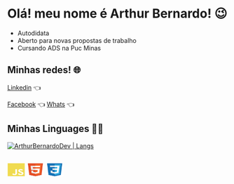 # Olá! meu nome é Arthur Bernardo! :wink:

<ul>
    <li>Autodidata</li>
    <li>Aberto para novas propostas de trabalho</li>
    <li>Cursando ADS na Puc Minas</li>
</ul>

## Minhas redes! :globe_with_meridians:

[Linkedin](https://www.linkedin.com/in/arthur-bernardo-a636b3180) :point_left:

[Facebook](https://www.facebook.com/arthur.simoes.391/) :point_left:
[Whats](https://api.whatsapp.com/send?phone=5531998209527&text=Conversar%20com%20Arthur) :point_left:

## Minhas Linguages :man_technologist:

<p>
  <a href="https://github.com/ArthurBernardoDev">
    <img width="450px" src="https://github-readme-stats.vercel.app/api/top-langs/?username=ArthurBernardoDev&langs_count=6&theme=omni&layout=compact" alt="ArthurBernardoDev | Langs" />
 </a>
</p>
<div style="display: inline_block"><br>
  <img align="center" alt="Arthur-Js" height="30" width="40" src="https://raw.githubusercontent.com/devicons/devicon/master/icons/javascript/javascript-plain.svg">
  <img align="center" alt="Arthur-HTML" height="30" width="40" src="https://raw.githubusercontent.com/devicons/devicon/master/icons/html5/html5-original.svg">
  <img align="center" alt="Arthur-CSS" height="30" width="40" src="https://raw.githubusercontent.com/devicons/devicon/master/icons/css3/css3-original.svg">
</div>
